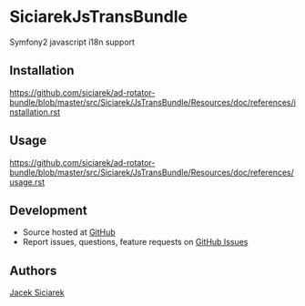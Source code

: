 SiciarekJsTransBundle
=====================

Symfony2 javascript i18n support

## Installation

https://github.com/siciarek/ad-rotator-bundle/blob/master/src/Siciarek/JsTransBundle/Resources/doc/references/installation.rst


## Usage

https://github.com/siciarek/ad-rotator-bundle/blob/master/src/Siciarek/JsTransBundle/Resources/doc/references/usage.rst


## Development

- Source hosted at [GitHub](https://github.com/siciarek/SiciarekJsTransBundle)
- Report issues, questions, feature requests on [GitHub Issues](https://github.com/siciarek/SiciarekJsTransBundle/issues)


## Authors

[Jacek Siciarek](https://github.com/siciarek)
